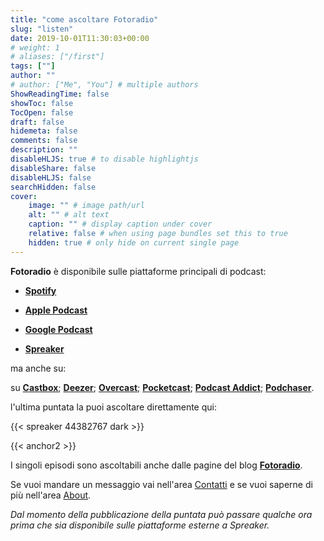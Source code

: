 ```yaml
---
title: "come ascoltare Fotoradio"
slug: "listen"
date: 2019-10-01T11:30:03+00:00
# weight: 1
# aliases: ["/first"]
tags: [""]
author: ""
# author: ["Me", "You"] # multiple authors
ShowReadingTime: false
showToc: false
TocOpen: false
draft: false
hidemeta: false
comments: false
description: ""
disableHLJS: true # to disable highlightjs
disableShare: false
disableHLJS: false
searchHidden: false
cover:
    image: "" # image path/url
    alt: "" # alt text
    caption: "" # display caption under cover
    relative: false # when using page bundles set this to true
    hidden: true # only hide on current single page
---
```


**Fotoradio** è disponibile sulle piattaforme principali di podcast:

- [**Spotify**](https://links.fotoradio.info/spotify)

- [**Apple Podcast**](https://links.fotoradio.info/apple)

- [**Google Podcast**](https://links.fotoradio.info/google)

- [**Spreaker**](https://links.fotoradio.info/spreaker)

ma anche su:

su [**Castbox**](https://castbox.fm/channel/Fotoradio-un-podcast-sulle-fotografie-id2203635?country=it); [**Deezer**](https://www.deezer.com/it/show/419562); [**Overcast**](https://overcast.fm/itunes1473090985); [**Pocketcast**](https://pca.st/itunes/1473090985); [**Podcast Addict**](https://podcastaddict.com/podcast/2413816); [**Podchaser**](https://www.podchaser.com/podcasts/fotoradio-un-podcast-sulle-fot-894285).


l'ultima puntata la puoi ascoltare direttamente qui:

{{< spreaker 44382767 dark >}}

{{< anchor2 >}}

I singoli episodi sono ascoltabili anche dalle pagine del blog [**Fotoradio**](https://fotoradio.info).

Se vuoi mandare un messaggio vai nell'area [Contatti](/contact/) e se vuoi saperne di più nell'area [About](/about/).

_Dal momento della pubblicazione della puntata può passare qualche ora prima che sia disponibile sulle piattaforme esterne a Spreaker._
